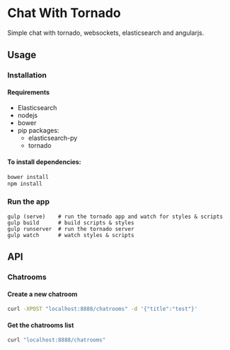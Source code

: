 Chat With Tornado
=================

Simple chat with tornado, websockets, elasticsearch and angularjs.

Usage
-----

### Installation

#### Requirements

- Elasticsearch
- nodejs
- bower
- pip packages:
  - elasticsearch-py
  - tornado

#### To install dependencies:

```bash
bower install
npm install
```

### Run the app

```
gulp (serve)    # run the tornado app and watch for styles & scripts
gulp build      # build scripts & styles
gulp runserver  # run the tornado server
gulp watch      # watch styles & scripts
```

API
---

### Chatrooms

#### Create a new chatroom
```bash
curl -XPOST "localhost:8888/chatrooms" -d '{"title":"test"}'
```

#### Get the chatrooms list
```bash
curl "localhost:8888/chatrooms"
```
